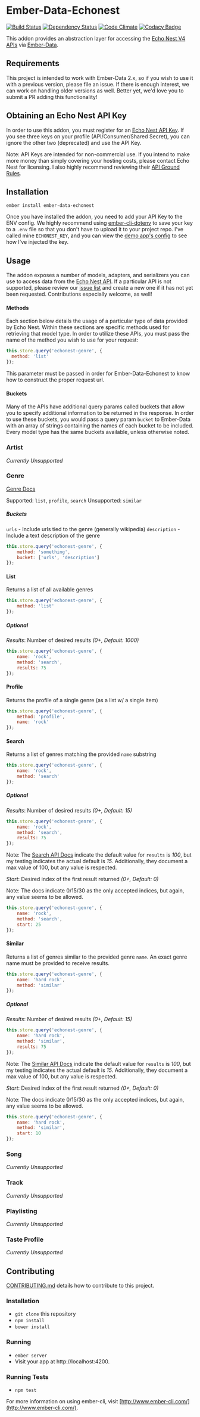 # Ember-Data-Echonest

[![Build Status](https://travis-ci.org/elwayman02/ember-data-echonest.svg)](https://travis-ci.org/elwayman02/ember-data-echonest)
[![Dependency Status](https://www.versioneye.com/user/projects/55f4f6ab3ed89400170002ef/badge.svg?style=flat)](https://www.versioneye.com/user/projects/55f4f6ab3ed89400170002ef)
[![Code Climate](https://codeclimate.com/github/elwayman02/ember-data-echonest/badges/gpa.svg)](https://codeclimate.com/github/elwayman02/ember-data-echonest)
[![Codacy Badge](https://api.codacy.com/project/badge/c02761bbd57647b9ab5efc83191a2ef2)](https://www.codacy.com/app/hawker-jordan/ember-data-echonest)

This addon provides an abstraction layer for accessing the 
[Echo Nest V4 APIs](http://developer.echonest.com/docs/v4/index.html) via [Ember-Data](http://emberjs.com/api/data/).

## Requirements

This project is intended to work with Ember-Data 2.x, so if you wish to use it with a previous version, please file an issue.
If there is enough interest, we can work on handling older versions as well. Better yet, we'd love you to submit a PR adding this functionality!

## Obtaining an Echo Nest API Key

In order to use this addon, you must register for an [Echo Nest API Key](http://developer.echonest.com/docs/v4/index.html#keys).
If you see three keys on your profile (API/Consumer/Shared Secret), you can ignore the other two (deprecated) and use the API Key.

Note: API Keys are intended for non-commercial use. If you intend to make more money than simply covering your hosting costs,
please contact Echo Nest for licensing. I also highly recommend reviewing their [API Ground Rules](http://developer.echonest.com/docs/v4/index.html#ground-rules).

## Installation

`ember install ember-data-echonest`

Once you have installed the addon, you need to add your API Key to the ENV config. We highly recommend using 
[ember-cli-dotenv](https://github.com/fivetanley/ember-cli-dotenv) to save your key to a `.env` file so that 
you don't have to upload it to your project repo. I've called mine `ECHONEST_KEY`, and you can view the 
[demo app's config](https://github.com/elwayman02/ember-data-echonest/blob/master/tests/dummy/config/environment.js#L21) 
to see how I've injected the key.

## Usage

The addon exposes a number of models, adapters, and serializers you can use to access data from the 
[Echo Nest API](http://developer.echonest.com/docs/v4/index.html). If a particular API is not supported, please 
review our [issue list](https://github.com/elwayman02/ember-data-echonest/issues) and create a new one if it has
not yet been requested. Contributions especially welcome, as well!

#### Methods

Each section below details the usage of a particular type of data provided by Echo Nest. Within these sections are 
specific methods used for retrieving that model type. In order to utilize these APIs, you must pass the name
of the method you wish to use for your request:

```javascript
this.store.query('echonest-genre', {
  method: 'list'
});
```

This parameter must be passed in order for Ember-Data-Echonest to know how to construct the proper request url.

#### Buckets

Many of the APIs have additional query params called buckets that allow you to specify additional information to be 
returned in the response. In order to use these buckets, you would pass a query param `bucket` to Ember-Data with 
an array of strings containing the names of each bucket to be included. Every model type has the same buckets available,
unless otherwise noted.

### Artist

_Currently Unsupported_

### Genre

[Genre Docs](http://developer.echonest.com/docs/v4/genre.html)

Supported: `list`, `profile`, `search`
Unsupported: `similar`

##### Buckets

`urls` - Include urls tied to the genre (generally wikipedia)
`description` - Include a text description of the genre

```javascript
this.store.query('echonest-genre', {
    method: 'something',
    bucket: ['urls', 'description'] 
});
```

#### List

Returns a list of all available genres

```javascript
this.store.query('echonest-genre', {
    method: 'list'
});
```

##### Optional

*Results*: Number of desired results _(0+, Default: 1000)_

```javascript
this.store.query('echonest-genre', {
    name: 'rock',
    method: 'search',
    results: 75
});
```

#### Profile

Returns the profile of a single genre (as a list w/ a single item)

```javascript
this.store.query('echonest-genre', {
    method: 'profile',
    name: 'rock'
});
```

#### Search

Returns a list of genres matching the provided `name` substring

```javascript
this.store.query('echonest-genre', {
    name: 'rock',
    method: 'search'
});
```

##### Optional

*Results*: Number of desired results _(0+, Default: 15)_

```javascript
this.store.query('echonest-genre', {
    name: 'rock',
    method: 'search',
    results: 75
});
```

Note: The [Search API Docs](http://developer.echonest.com/docs/v4/genre.html#search) indicate the default value for
`results` is _100_, but my testing indicates the actual default is _15_. Additionally, they document a max value of 100, 
but any value is respected.

*Start*: Desired index of the first result returned _(0+, Default: 0)_

Note: The docs indicate 0/15/30 as the only accepted indices, but again, any value seems to be allowed.

```javascript
this.store.query('echonest-genre', {
    name: 'rock',
    method: 'search',
    start: 25
});
```

#### Similar

Returns a list of genres similar to the provided genre `name`. An exact genre name must be provided to receive results.

```javascript
this.store.query('echonest-genre', {
    name: 'hard rock',
    method: 'similar'
});
```

##### Optional

*Results*: Number of desired results _(0+, Default: 15)_

```javascript
this.store.query('echonest-genre', {
    name: 'hard rock',
    method: 'similar',
    results: 75
});
```

Note: The [Similar API Docs](http://developer.echonest.com/docs/v4/genre.html#similar) indicate the default value for
`results` is _100_, but my testing indicates the actual default is _15_. Additionally, they document a max value of 100, 
but any value is respected.

*Start*: Desired index of the first result returned _(0+, Default: 0)_

Note: The docs indicate 0/15/30 as the only accepted indices, but again, any value seems to be allowed.

```javascript
this.store.query('echonest-genre', {
    name: 'hard rock',
    method: 'similar',
    start: 10
});
```

### Song

_Currently Unsupported_

### Track

_Currently Unsupported_

### Playlisting

_Currently Unsupported_

### Taste Profile

_Currently Unsupported_

## Contributing

[CONTRIBUTING.md](https://github.com/elwayman02/ember-data-echonest/blob/master/CONTRIBUTING.md) details how to contribute to this project.

### Installation

* `git clone` this repository
* `npm install`
* `bower install`

### Running

* `ember server`
* Visit your app at http://localhost:4200.

### Running Tests

* `npm test`

For more information on using ember-cli, visit [http://www.ember-cli.com/](http://www.ember-cli.com/).
